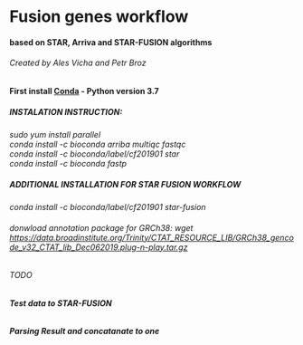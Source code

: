 # Fusion genes workflow
#### based on STAR, Arriva and STAR-FUSION algorithms
###### Created by Ales Vicha and Petr Broz
#### First install [Conda](https://www.anaconda.com/distribution/) - Python version 3.7

##### INSTALATION INSTRUCTION:  
*sudo yum install parallel*  
*conda install -c bioconda arriba multiqc fastqc*  
*conda install -c bioconda/label/cf201901 star*  
*conda install -c bioconda fastp*  
##### ADDITIONAL INSTALLATION FOR STAR FUSION WORKFLOW  
*conda install -c bioconda/label/cf201901 star-fusion*  
###### donwload annotation package for GRCh38: wget https://data.broadinstitute.org/Trinity/CTAT_RESOURCE_LIB/GRCh38_gencode_v32_CTAT_lib_Dec062019.plug-n-play.tar.gz
###### TODO  
###### **Test data to STAR-FUSION**  
###### **Parsing Result and concatanate to one**  
  

